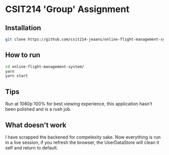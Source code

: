 # CSIT214 'Group' Assignment

## Installation

```bash
git clone https://github.com/csit214-jeaans/online-flight-management-system
```

## How to run

```bash
cd online-flight-management-system/
yarn
yarn start
```

## Tips

Run at 1080p 100% for best viewing experience, this application hasn't been polished and is a rush job.

## What doesn't work

I have scrapped the backened for compelexity sake. Now everything is run in a live session, if you refresh the browser, the UserDataStore
will clean it self and return to default.
